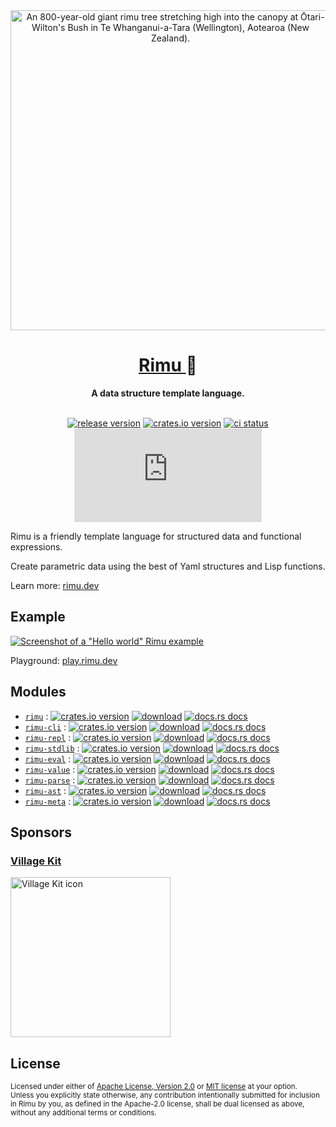 <div align="center">
  <img
    src="./docs/public/rimu-tree-768x1024.jpg"
    alt="An 800-year-old giant rimu tree stretching high into the canopy at Ōtari-Wilton's Bush in Te Whanganui-a-Tara (Wellington), Aotearoa (New Zealand)."
    height="512px"
  />
</div>

<h1 align="center">
  <a href="https://rimu.dev">
    Rimu
  </a>
  🌱
</h1>

<div align="center">
  <strong>
    A data structure template language.
  </strong>
</div>

<br />

<div align="center">

[![release version](https://img.shields.io/github/v/release/ahdinosaur/rimu?style=flat-square&display_name=tag&include_prereleases)](https://github.com/ahdinosaur/rimu/releases/latest)
[![crates.io version](https://img.shields.io/crates/v/rimu.svg?style=flat-square)](https://crates.io/crates/rimu)
[![ci status](https://img.shields.io/github/checks-status/ahdinosaur/rimu/main?style=flat-square)](https://github.com/ahdinosaur/rimu/actions/workflows/ci.yml?query=branch%3Amain)
[![chat](https://img.shields.io/matrix/rimu:matrix.org?style=flat-square&label=chat)](https://matrix.to/#/#rimu:matrix.org)

</div>

Rimu is a friendly template language for structured data and functional expressions.

Create parametric data using the best of Yaml structures and Lisp functions.

Learn more: [rimu.dev](https://rimu.dev)

## Example

[![Screenshot of a "Hello world" Rimu example](./screenshot.png)](https://play.rimu.dev/?i=bNcpBCoAgFATQqwweQ3DXohtE4EbxV8LPD31bdPs0aTMD88acpBp2sr4ATLUXcIokC2-Uriy3etPnXAbm7XM41x-Z-RkO1INK29YQY8A0UuRXYqWmMzELFrk4dTEv)

Playground: [play.rimu.dev](https://play.rimu.dev/?i=bNcpBCoAgFATQqwweQ3DXohtE4EbxV8LPD31bdPs0aTMD88acpBp2sr4ATLUXcIokC2-Uriy3etPnXAbm7XM41x-Z-RkO1INK29YQY8A0UuRXYqWmMzELFrk4dTEv)

## Modules

- [`rimu`](./rimu/) : [![crates.io version](https://img.shields.io/crates/v/rimu.svg?style=flat-square)](https://crates.io/crates/rimu) [![download](https://img.shields.io/crates/d/rimu.svg?style=flat-square)](https://crates.io/crates/rimu) [![docs.rs docs](https://img.shields.io/badge/docs-latest-blue.svg?style=flat-square)](https://docs.rs/rimu)
- [`rimu-cli`](./cli) : [![crates.io version](https://img.shields.io/crates/v/rimu-cli.svg?style=flat-square)](https://crates.io/crates/rimu-cli) [![download](https://img.shields.io/crates/d/rimu-cli.svg?style=flat-square)](https://crates.io/crates/rimu-cli) [![docs.rs docs](https://img.shields.io/badge/docs-latest-blue.svg?style=flat-square)](https://docs.rs/rimu-cli)
- [`rimu-repl`](./repl) : [![crates.io version](https://img.shields.io/crates/v/rimu-repl.svg?style=flat-square)](https://crates.io/crates/rimu-repl) [![download](https://img.shields.io/crates/d/rimu-repl.svg?style=flat-square)](https://crates.io/crates/rimu-repl) [![docs.rs docs](https://img.shields.io/badge/docs-latest-blue.svg?style=flat-square)](https://docs.rs/rimu-repl)
- [`rimu-stdlib`](./stdlib) : [![crates.io version](https://img.shields.io/crates/v/rimu-stdlib.svg?style=flat-square)](https://crates.io/crates/rimu-stdlib) [![download](https://img.shields.io/crates/d/rimu-stdlib.svg?style=flat-square)](https://crates.io/crates/rimu-stdlib) [![docs.rs docs](https://img.shields.io/badge/docs-latest-blue.svg?style=flat-square)](https://docs.rs/rimu-stdlib)
- [`rimu-eval`](./eval) : [![crates.io version](https://img.shields.io/crates/v/rimu-eval.svg?style=flat-square)](https://crates.io/crates/rimu-eval) [![download](https://img.shields.io/crates/d/rimu-eval.svg?style=flat-square)](https://crates.io/crates/rimu-eval) [![docs.rs docs](https://img.shields.io/badge/docs-latest-blue.svg?style=flat-square)](https://docs.rs/rimu-eval)
- [`rimu-value`](./value) : [![crates.io version](https://img.shields.io/crates/v/rimu-value.svg?style=flat-square)](https://crates.io/crates/rimu-value) [![download](https://img.shields.io/crates/d/rimu-value.svg?style=flat-square)](https://crates.io/crates/rimu-value) [![docs.rs docs](https://img.shields.io/badge/docs-latest-blue.svg?style=flat-square)](https://docs.rs/rimu-value)
- [`rimu-parse`](./parse) : [![crates.io version](https://img.shields.io/crates/v/rimu-parse.svg?style=flat-square)](https://crates.io/crates/rimu-parse) [![download](https://img.shields.io/crates/d/rimu-parse.svg?style=flat-square)](https://crates.io/crates/rimu-parse) [![docs.rs docs](https://img.shields.io/badge/docs-latest-blue.svg?style=flat-square)](https://docs.rs/rimu-parse)
- [`rimu-ast`](./ast) : [![crates.io version](https://img.shields.io/crates/v/rimu-ast.svg?style=flat-square)](https://crates.io/crates/rimu-ast) [![download](https://img.shields.io/crates/d/rimu-ast.svg?style=flat-square)](https://crates.io/crates/rimu-ast) [![docs.rs docs](https://img.shields.io/badge/docs-latest-blue.svg?style=flat-square)](https://docs.rs/rimu-ast)
- [`rimu-meta`](./meta) : [![crates.io version](https://img.shields.io/crates/v/rimu-meta.svg?style=flat-square)](https://crates.io/crates/rimu-meta) [![download](https://img.shields.io/crates/d/rimu-meta.svg?style=flat-square)](https://crates.io/crates/rimu-meta) [![docs.rs docs](https://img.shields.io/badge/docs-latest-blue.svg?style=flat-square)](https://docs.rs/rimu-meta)

## Sponsors

### [Village Kit](https://villagekit.com)

<a href="https://villagekit.com">
  <img
    src="https://villagekit.com/icon.svg"
    alt="Village Kit icon"
    height="256px"
  />
</a>

## License

<sup>
Licensed under either of <a href="LICENSE-APACHE">Apache License, Version
2.0</a> or <a href="LICENSE-MIT">MIT license</a> at your option.
</sup>

<br>

<sub>
Unless you explicitly state otherwise, any contribution intentionally submitted
for inclusion in Rimu by you, as defined in the Apache-2.0 license, shall be
dual licensed as above, without any additional terms or conditions.
</sub>
